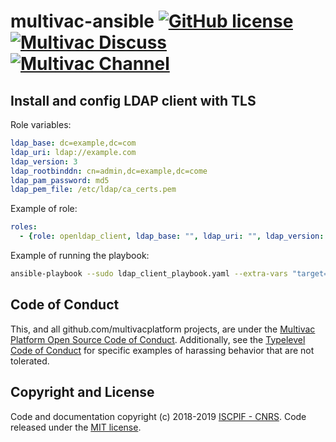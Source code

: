 # multivac-ansible [![GitHub license](https://img.shields.io/badge/license-MIT-blue.svg)](https://github.com/multivacplatform/multivac-ansible/blob/master/LICENSE) [![Multivac Discuss](https://img.shields.io/badge/multivac-discuss-ff69b4.svg)](https://discourse.iscpif.fr/c/multivac) [![Multivac Channel](https://img.shields.io/badge/multivac-chat-ff69b4.svg)](https://chat.iscpif.fr/channel/multivac)

## Install and config LDAP client with TLS

Role variables:

```yaml
ldap_base: dc=example,dc=com
ldap_uri: ldap://example.com
ldap_version: 3
ldap_rootbinddn: cn=admin,dc=example,dc=come
ldap_pam_password: md5
ldap_pem_file: /etc/ldap/ca_certs.pem
```

Example of role:

```yaml
roles:
  - {role: openldap_client, ldap_base: "", ldap_uri: "", ldap_version: "", ldap_rootbinddn: "", ldap_pam_password: "", ldap_pem_file: ""}
```

Example of running the playbook:

```bash
ansible-playbook --sudo ldap_client_playbook.yaml --extra-vars "target=ANSIBLE_HOSTS_OR_GROUPS"
```

## Code of Conduct

This, and all github.com/multivacplatform projects, are under the [Multivac Platform Open Source Code of Conduct](https://github.com/multivacplatform/code-of-conduct/blob/master/code-of-conduct.md). Additionally, see the [Typelevel Code of Conduct](http://typelevel.org/conduct) for specific examples of harassing behavior that are not tolerated.

## Copyright and License

Code and documentation copyright (c) 2018-2019 [ISCPIF - CNRS](http://iscpif.fr). Code released under the [MIT license](https://github.com/multivacplatform/multivac-ansible/blob/master/LICENSE).
